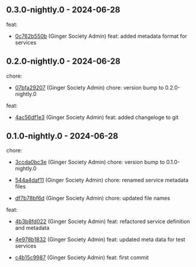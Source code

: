 ## 0.3.0-nightly.0 - 2024-06-28
feat:
 - [0c762b550b](0c762b550bc1065a8bc318bc4b98e72da8c2fc3d) (Ginger Society Admin) feat: added metadata format for services
	
## 0.2.0-nightly.0 - 2024-06-28
chore:
 - [07bfa29207](07bfa292072346296722e662082b58cf76b5eea8) (Ginger Society Admin) chore: version bump to 0.2.0-nightly.0
	
feat:
 - [4ac56df1e3](4ac56df1e390c27ec8b4d914cd8dfae30b6f4eb7) (Ginger Society Admin) feat: added changeloge to git
	
## 0.1.0-nightly.0 - 2024-06-28
chore:
 - [3ccda0bc3e](3ccda0bc3ea0b58d733f9e6e1223136a13a1560e) (Ginger Society Admin) chore: version bump to 0.1.0-nightly.0
	
 - [544a4daf11](544a4daf1148a6f90e773f1d20de879b171318ba) (Ginger Society Admin) chore: renamed service metadata files
	
 - [df7b78bf6d](df7b78bf6d5ebf08a3d48cf34a89405949a2f611) (Ginger Society Admin) chore: updated file names
	
feat:
 - [4b3b8fd022](4b3b8fd022cf664fd7ceb0fc5a757428ca3d5025) (Ginger Society Admin) feat: refactored service definition and metadata
	
 - [4e978b1832](4e978b1832c714eb700a36ed63a612f8111bfb1c) (Ginger Society Admin) feat: updated meta data for test services
	
 - [c4b15c9987](c4b15c998721a4c414ea335539a91542d02ecd24) (Ginger Society Admin) feat: first commit
	
